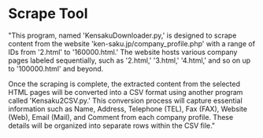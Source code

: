 # Scrape Tool

"This program, named 'KensakuDownloader.py,' is designed to scrape content
from the website 'ken-saku.jp/company_profile.php' with a range of IDs 
from '2.html' to '160000.html.' The website hosts various company pages labeled sequentially,
such as '2.html,' '3.html,' '4.html,' and so on up to '100000.html' and beyond.

Once the scraping is complete, the extracted content from the selected HTML 
pages will be converted into a CSV format using another program called 'Kensaku2CSV.py.' 
This conversion process will capture essential information such as Name, Address,
Telephone (TEL), Fax (FAX), Website (Web), Email (Mail), and Comment from each company profile.
These details will be organized into separate rows within the CSV file."





